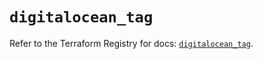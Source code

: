 # `digitalocean_tag`

Refer to the Terraform Registry for docs: [`digitalocean_tag`](https://registry.terraform.io/providers/digitalocean/digitalocean/2.47.0/docs/resources/tag).

